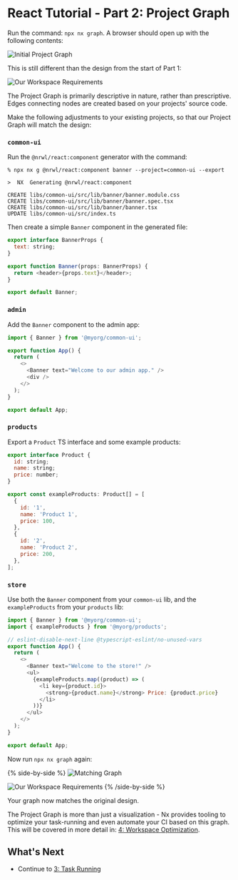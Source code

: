 # React Tutorial - Part 2: Project Graph

Run the command: `npx nx graph`. A browser should open up with the following contents:

![Initial Project Graph](/shared/react-tutorial/initial-project-graph.png)

This is still different than the design from the start of Part 1:

![Our Workspace Requirements](/shared/react-tutorial/requirements-diagram.png)

The Project Graph is primarily descriptive in nature, rather than prescriptive. Edges connecting nodes are created based on your projects' source code.

Make the following adjustments to your existing projects, so that our Project Graph will match the design:

### `common-ui`

Run the `@nrwl/react:component` generator with the command:

```console
% npx nx g @nrwl/react:component banner --project=common-ui --export

>  NX  Generating @nrwl/react:component

CREATE libs/common-ui/src/lib/banner/banner.module.css
CREATE libs/common-ui/src/lib/banner/banner.spec.tsx
CREATE libs/common-ui/src/lib/banner/banner.tsx
UPDATE libs/common-ui/src/index.ts
```

Then create a simple `Banner` component in the generated file:

```javascript {% fileName="libs/common-ui/src/lib/banner/banner.tsx" %}
export interface BannerProps {
  text: string;
}

export function Banner(props: BannerProps) {
  return <header>{props.text}</header>;
}

export default Banner;
```

### `admin`

Add the `Banner` component to the admin app:

```javascript {% fileName="apps/admin/src/app/app.tsx" %}
import { Banner } from '@myorg/common-ui';

export function App() {
  return (
    <>
      <Banner text="Welcome to our admin app." />
      <div />
    </>
  );
}

export default App;
```

### `products`

Export a `Product` TS interface and some example products:

```javascript {% fileName="libs/products/src/lib/products.ts" %}
export interface Product {
  id: string;
  name: string;
  price: number;
}

export const exampleProducts: Product[] = [
  {
    id: '1',
    name: 'Product 1',
    price: 100,
  },
  {
    id: '2',
    name: 'Product 2',
    price: 200,
  },
];
```

### `store`

Use both the `Banner` component from your `common-ui` lib, and the `exampleProducts` from your `products` lib:

```javascript {% fileName="apps/store/src/app/app.tsx" %}
import { Banner } from '@myorg/common-ui';
import { exampleProducts } from '@myorg/products';

// eslint-disable-next-line @typescript-eslint/no-unused-vars
export function App() {
  return (
    <>
      <Banner text="Welcome to the store!" />
      <ul>
        {exampleProducts.map((product) => (
          <li key={product.id}>
            <strong>{product.name}</strong> Price: {product.price}
          </li>
        ))}
      </ul>
    </>
  );
}

export default App;
```

Now run `npx nx graph` again:

{% side-by-side %}
![Matching Graph](/shared/react-tutorial/matching-graph.png)

![Our Workspace Requirements](/shared/react-tutorial/requirements-diagram.png)
{% /side-by-side %}

Your graph now matches the original design.

The Project Graph is more than just a visualization - Nx provides tooling to optimize your task-running and even automate your CI based on this graph. This will be covered in more detail in: [4: Workspace Optimization](/react-tutorial/4-workspace-optimization).

## What's Next

- Continue to [3: Task Running](/react-tutorial/3-task-running)
